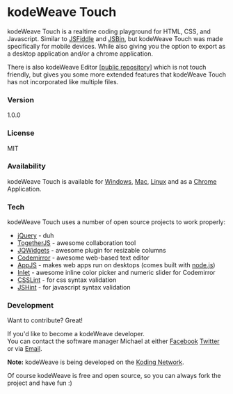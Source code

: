# kodeWeave Touch
kodeWeave Touch is a realtime coding playground for HTML, CSS, and Javascript. Similar to [JSFiddle](http://jsfiddle.net/) and [JSBin](http://jsbin.com/), but kodeWeave Touch was made specifically for mobile devices. While also giving you the option to export as a desktop application and/or a chrome application.

There is also kodeWeave Editor [[public repository]](https://github.com/mikethedj4/kodeWeave) which is not touch friendly, but gives you some more extended features that kodeWeave Touch has not incorporated like multiple files.

### Version
1.0.0

### License
MIT

### Availability
kodeWeave Touch is available for [Windows](http://sourceforge.net/projects/kodeweave/files/latest/download?source=navbar), [Mac](http://sourceforge.net/projects/kodeweave/files/latest/download?source=navbar), [Linux](http://sourceforge.net/projects/kodeweave/files/latest/download?source=navbar) and as a [Chrome](https://chrome.google.com/webstore/detail/kodeweave/pdooakoifjbjkjhjgfhlknnildhbnncl) Application.

### Tech
kodeWeave Touch uses a number of open source projects to work properly:

* [jQuery](http://jquery.com/) - duh
* [TogetherJS](https://togetherjs.com/) - awesome collaboration tool
* [JQWidgets](http://www.jqwidgets.com/jquery-widgets-demo/demos/jqxsplitter/index.htm#demos/jqxsplitter/nested-splitters.htm) - awesome plugin for resizable columns 
* [Codemirror](http://codemirror.net/) - awesome web-based text editor
* [AppJS](http://appjs.com/) - makes web apps run on desktops (comes built with [node.js](http://nodejs.org/))
* [Inlet](https://github.com/enjalot/Inlet) - awesome inline color picker and numeric slider for Codemirror
* [CSSLint](http://csslint.net/) - for css syntax validation
* [JSHint](http://jslint.com/) - for javascript syntax validation

### Development

Want to contribute? Great!  

If you'd like to become a kodeWeave developer.  
You can contact the software manager Michael at either [Facebook](http://facebook.com/mikethedj4) [Twitter](http://twitter.com/mikethedj4) or via [Email](mailto:mikethedj4@yahoo.com).

**Note:** kodeWeave is being developed on the [Koding Network](http://koding.com/). 

Of course kodeWeave is free and open source, so you can always fork the project and have fun :)
